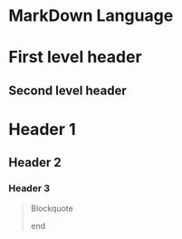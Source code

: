 # MarkDown Language
First level header
==================
Second level header
-------------------

# Header 1
## Header 2
### Header 3

> Blockquote
>
> end